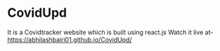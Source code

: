 # CovidUpd
It is a Covidtracker website which is built using react.js
 Watch it live at-https://abhilashbairi01.github.io/CovidUpd/
